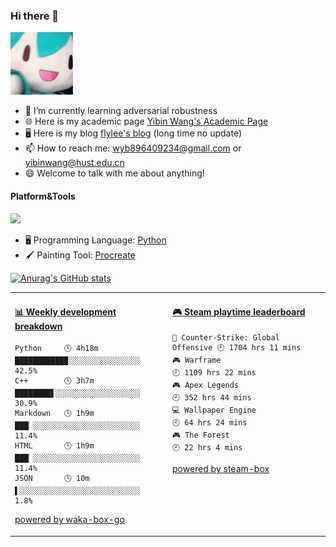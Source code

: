 ### Hi there 👋

<img src="https://github.com/flyleeee/flyleeee/blob/main/fufu.gif" width="100">

<!--
**flyleeee/flyleeee** is a ✨ _special_ ✨ repository because its `README.md` (this file) appears on your GitHub profile.

Here are some ideas to get you started:

- 🔭 I’m currently working on ...
- 🌱 I’m currently learning ...
- 👯 I’m looking to collaborate on ...
- 🤔 I’m looking for help with ...
- 💬 Ask me about ...
- 📫 How to reach me: ...
- 😄 Pronouns: ...
- ⚡ Fun fact: ...
-->

- 🌱 I’m currently learning adversarial robustness
- 🌐 Here is my academic page [Yibin Wang's Academic Page](https://yibinwang.netlify.app)
- 🖥️ Here is my blog [flylee's blog](https://flyleeee.github.io) (long time no update)
- 📫 How to reach me: wyb896409234@gmail.com or yibinwang@hust.edu.cn
- 😄 Welcome to talk with me about anything!
  
#### Platform&Tools
[![](https://img.shields.io/badge/IDE-Visual%20Studio%20Code-blue?style=flat-square&logo=Visual-Studio-Code)](https://code.visualstudio.com/)

- 🖥️ Programming Language: [Python](https://www.python.org/)
- 🖌️ Painting Tool: [Procreate](https://procreate.com/)

[![Anurag's GitHub stats](https://github-readme-stats.vercel.app/api?username=flyleeee)](https://github.com/anuraghazra/github-readme-stats)


<table>
<tr>
<td valign="top" width="50%">

<!-- waka-box start -->
#### <a href="https://gist.github.com/235111c06b8721cd2a2a793e3c63048f" target="_blank">📊 Weekly development breakdown</a>
```text
Python     🕓 4h18m ███████████▉░░░░░░░░░░░░░░░░ 42.5%
C++        🕓 3h7m  ████████▋░░░░░░░░░░░░░░░░░░░ 30.9%
Markdown   🕓 1h9m  ███▏░░░░░░░░░░░░░░░░░░░░░░░░ 11.4%
HTML       🕓 1h9m  ███▏░░░░░░░░░░░░░░░░░░░░░░░░ 11.4%
JSON       🕓 10m   ▌░░░░░░░░░░░░░░░░░░░░░░░░░░░  1.8%
```
<!-- Powered by https://github.com/YouEclipse/waka-box-go . -->
<!-- waka-box end -->

[powered by waka-box-go](https://github.com/YouEclipse/waka-box-go)

</td>
<td valign="top" width="50%">

<!-- steam-box start -->
#### <a href="https://gist.github.com/52fa38c7532d2567e9c9d327156a8061" target="_blank">🎮 Steam playtime leaderboard</a>
```text
🔫 Counter-Strike: Global Offensive 🕘 1704 hrs 11 mins
🎮 Warframe                         🕘 1109 hrs 22 mins
🎮 Apex Legends                     🕘 352 hrs 44 mins
💻 Wallpaper Engine                 🕘 64 hrs 24 mins
🎮 The Forest                       🕘 22 hrs 4 mins
```
<!-- Powered by https://github.com/YouEclipse/steam-box . -->
<!-- steam-box end -->

[powered by steam-box](https://github.com/YouEclipse/steam-box)

</td>
</tr>
</table>
